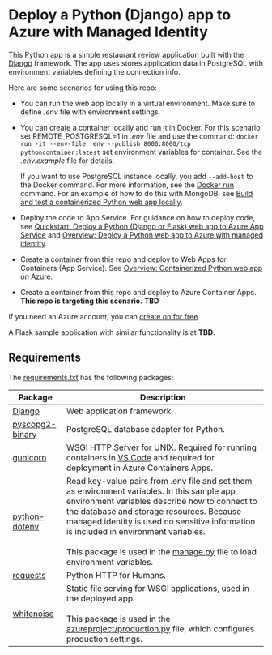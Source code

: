 # Deploy a Python (Django) app to Azure with Managed Identity 

This Python app is a simple restaurant review application built with the [Django](https://www.djangoproject.com/) framework. The app uses stores application data in PostgreSQL with environment variables defining the connection info.

Here are some scenarios for using this repo:

* You can run the web app locally in a virtual environment. Make sure to define *.env* file with environment settings.

* You can create a container locally and run it in Docker. For this scenario, set REMOTE_POSTGRESQL=1 in *.env* file and use the command: `docker run -it --env-file .env --publish 8000:8000/tcp pythoncontainer:latest` set environment variables for container. See the *.env.example* file for details.

  If you want to use PostgreSQL instance locally, you add `--add-host` to the Docker command. For more information, see the [Docker run](https://docs.docker.com/engine/reference/commandline/run/) command. For an example of how to do this with MongoDB, see [Build and test a containerized Python web app locally](https://docs.microsoft.com/azure/developer/python/tutorial-containerize-deploy-python-web-app-azure-02).

* Deploy the code to App Service. For guidance on how to deploy code, see [Quickstart: Deploy a Python (Django or Flask) web app to Azure App Service](https://docs.microsoft.com/azure/app-service/quickstart-python) and [Overview: Deploy a Python web app to Azure with managed identity](https://docs.microsoft.com/azure/developer/python/tutorial-python-managed-identity-01).

* Create a container from this repo and deploy to Web Apps for Containers (App Service). See [Overview: Containerized Python web app on Azure](https://docs.microsoft.com/azure/developer/python/tutorial-containerize-deploy-python-web-app-azure-01).

* Create a container from this repo and deploy to Azure Container Apps. **This repo is targeting this scenario.** **TBD**

If you need an Azure account, you can [create on for free](https://azure.microsoft.com/free/).

A Flask sample application with similar functionality is at **TBD**.

## Requirements

The [requirements.txt](./requirements.txt) has the following packages:

| Package | Description |
| ------- | ----------- |
| [Django](https://pypi.org/project/Django/) | Web application framework. |
| [pyscopg2-binary](https://pypi.org/project/psycopg-binary/) | PostgreSQL database adapter for Python. |
| [gunicorn](https://pypi.org/project/gunicorn/) | WSGI HTTP Server for UNIX. Required for running containers in [VS Code](https://code.visualstudio.com/docs/containers/quickstart-python#_gunicorn-modifications-for-djangoflask-apps) and required for deployment in Azure Containers Apps. |
| [python-dotenv](https://pypi.org/project/python-dotenv/) | Read key-value pairs from .env file and set them as environment variables. In this sample app, environment variables describe how to connect to the database and storage resources. Because managed identity is used no sensitive information is included in environment variables. <br><br> This package is used in the [manage.py](./manage.py) file to load environment variables. |
| [requests](https://pypi.org/project/requests/) | Python HTTP for Humans. |
| [whitenoise](https://pypi.org/project/whitenoise/) | Static file serving for WSGI applications, used in the deployed app. <br><br> This package is used in the [azureproject/production.py](./azureproject/production.py) file, which configures production settings. |